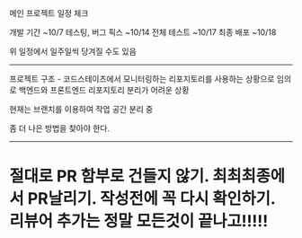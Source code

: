 메인 프로젝트 일정 체크

개발 기간 ~10/7
테스팅, 버그 픽스 ~10/14
전체 테스트 ~10/17
최종 배포 ~10/18

위 일정에서 일주일씩 당겨질 수도 있음
***
프로젝트 구조 - 코드스테이츠에서 모니터링하는 리포지토리를 사용하는 상황으로 임의로 백엔드와 프론트엔드 리포지토리 분리가 어려운 상황

현재는 브랜치를 이용하여 작업 공간 분리 중

좀 더 나은 방법을 찾아야 한다.
***
# 절대로 PR 함부로 건들지 않기. 최최최종에서 PR날리기. 작성전에 꼭 다시 확인하기. 리뷰어 추가는 정말 모든것이 끝나고!!!!!
